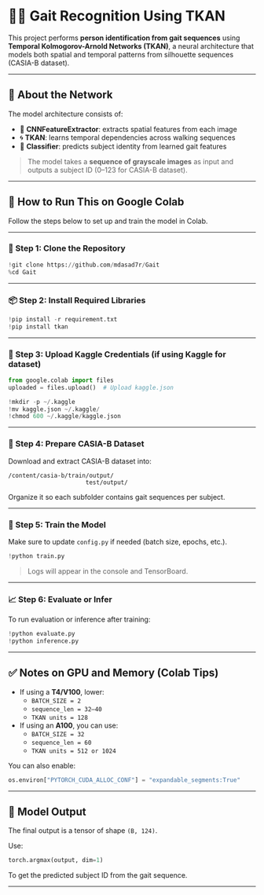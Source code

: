 
# 🧍‍♂️ Gait Recognition Using TKAN

This project performs **person identification from gait sequences** using **Temporal Kolmogorov-Arnold Networks (TKAN)**, a neural architecture that models both spatial and temporal patterns from silhouette sequences (CASIA-B dataset).

---

## 📌 About the Network

The model architecture consists of:

- 🧱 **CNNFeatureExtractor**: extracts spatial features from each image
- 🌀 **TKAN**: learns temporal dependencies across walking sequences
- 🎯 **Classifier**: predicts subject identity from learned gait features

> The model takes a **sequence of grayscale images** as input and outputs a subject ID (0–123 for CASIA-B dataset).

---

## 🚀 How to Run This on Google Colab

Follow the steps below to set up and train the model in Colab.

---

### 🔧 Step 1: Clone the Repository

```python
!git clone https://github.com/mdasad7r/Gait
%cd Gait
```

---

### 📦 Step 2: Install Required Libraries

```python
!pip install -r requirement.txt
!pip install tkan
```

---

### 🔐 Step 3: Upload Kaggle Credentials (if using Kaggle for dataset)

```python
from google.colab import files
uploaded = files.upload()  # Upload kaggle.json
```

```python
!mkdir -p ~/.kaggle
!mv kaggle.json ~/.kaggle/
!chmod 600 ~/.kaggle/kaggle.json
```

---

### 📁 Step 4: Prepare CASIA-B Dataset

Download and extract CASIA-B dataset into:
```
/content/casia-b/train/output/
                      test/output/
```

Organize it so each subfolder contains gait sequences per subject.

---

### 🏃 Step 5: Train the Model

Make sure to update `config.py` if needed (batch size, epochs, etc.).

```python
!python train.py
```

> Logs will appear in the console and TensorBoard.

---

### 📈 Step 6: Evaluate or Infer

To run evaluation or inference after training:
```python
!python evaluate.py
!python inference.py
```

---

## ✅ Notes on GPU and Memory (Colab Tips)

- If using a **T4/V100**, lower:
  - `BATCH_SIZE = 2`
  - `sequence_len = 32–40`
  - `TKAN units = 128`
- If using an **A100**, you can use:
  - `BATCH_SIZE = 32`
  - `sequence_len = 60`
  - `TKAN units = 512 or 1024`

You can also enable:
```python
os.environ["PYTORCH_CUDA_ALLOC_CONF"] = "expandable_segments:True"
```

---

## 🧠 Model Output

The final output is a tensor of shape `(B, 124)`.

Use:
```python
torch.argmax(output, dim=1)
```
To get the predicted subject ID from the gait sequence.

---
